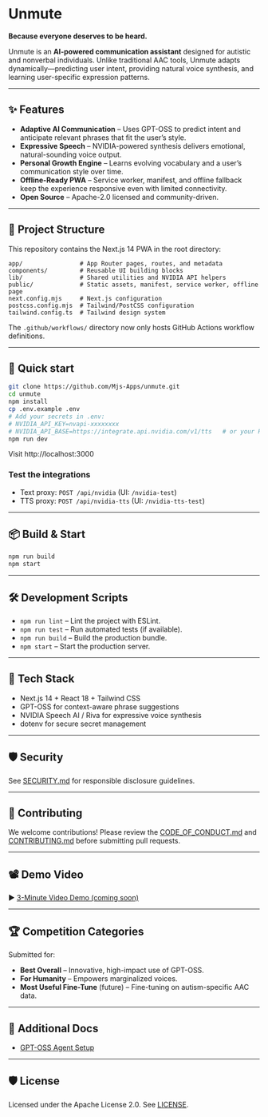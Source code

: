 # Unmute

**Because everyone deserves to be heard.**

Unmute is an **AI-powered communication assistant** designed for autistic and nonverbal individuals. Unlike traditional AAC tools, Unmute adapts dynamically—predicting user intent, providing natural voice synthesis, and learning user-specific expression patterns.

---

## ✨ Features
- **Adaptive AI Communication** – Uses GPT-OSS to predict intent and anticipate relevant phrases that fit the user’s style.
- **Expressive Speech** – NVIDIA-powered synthesis delivers emotional, natural-sounding voice output.
- **Personal Growth Engine** – Learns evolving vocabulary and a user’s communication style over time.
- **Offline-Ready PWA** – Service worker, manifest, and offline fallback keep the experience responsive even with limited connectivity.
- **Open Source** – Apache-2.0 licensed and community-driven.

---

## 🧭 Project Structure
This repository contains the Next.js 14 PWA in the root directory:

```
app/                # App Router pages, routes, and metadata
components/         # Reusable UI building blocks
lib/                # Shared utilities and NVIDIA API helpers
public/             # Static assets, manifest, service worker, offline page
next.config.mjs     # Next.js configuration
postcss.config.mjs  # Tailwind/PostCSS configuration
tailwind.config.ts  # Tailwind design system
```

The `.github/workflows/` directory now only hosts GitHub Actions workflow definitions.

---

## 🚀 Quick start
```bash
git clone https://github.com/Mjs-Apps/unmute.git
cd unmute
npm install
cp .env.example .env
# Add your secrets in .env:
# NVIDIA_API_KEY=nvapi-xxxxxxxx
# NVIDIA_API_BASE=https://integrate.api.nvidia.com/v1/tts   # or your Riva/NIM endpoint
npm run dev
```
Visit http://localhost:3000

### Test the integrations
- Text proxy: `POST /api/nvidia` (UI: `/nvidia-test`)
- TTS proxy:  `POST /api/nvidia-tts` (UI: `/nvidia-tts-test`)

---

## 📦 Build & Start
```bash
npm run build
npm start
```

---

## 🛠 Development Scripts
- `npm run lint` – Lint the project with ESLint.
- `npm run test` – Run automated tests (if available).
- `npm run build` – Build the production bundle.
- `npm start` – Start the production server.

---

## 🧱 Tech Stack
- Next.js 14 + React 18 + Tailwind CSS
- GPT-OSS for context-aware phrase suggestions
- NVIDIA Speech AI / Riva for expressive voice synthesis
- dotenv for secure secret management

---

## 🛡️ Security
See [SECURITY.md](SECURITY.md) for responsible disclosure guidelines.

---

## 🤝 Contributing
We welcome contributions! Please review the [CODE_OF_CONDUCT.md](CODE_OF_CONDUCT.md) and [CONTRIBUTING.md](CONTRIBUTING.md) before submitting pull requests.

---

## 📽️ Demo Video
▶ [3-Minute Video Demo (coming soon)](#)

---

## 🏆 Competition Categories
Submitted for:
- **Best Overall** – Innovative, high-impact use of GPT-OSS.
- **For Humanity** – Empowers marginalized voices.
- **Most Useful Fine-Tune** (future) – Fine-tuning on autism-specific AAC data.

---

## 🧭 Additional Docs
- [GPT-OSS Agent Setup](docs/gpt-oss-agent-setup.md)

---

## 🛡️ License
Licensed under the Apache License 2.0. See [LICENSE](LICENSE).
